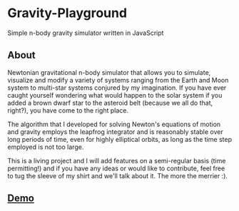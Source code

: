 # Gravity-Playground
Simple n-body gravity simulator written in JavaScript

<h2>About</h2>

Newtonian gravitational n-body simulator that allows you to simulate, visualize and modify a variety of systems ranging from the Earth and Moon system to multi-star systems conjured by my imagination. If you have ever caught yourself wondering what would happen to the solar system if you added a brown dwarf star to the asteroid belt (because we all do that, right?), you have come to the right place. 

The algorithm that I developed for solving Newton's equations of motion and gravity employs the leapfrog integrator and is reasonably stable over long periods of time, even for highly elliptical orbits, as long as the time step employed is not too large. 

This is a living project and I will add features on a semi-regular basis (time permitting!) and if you have any ideas or would like to contribute, feel free to tug the sleeve of my shirt and we'll talk about it. The more the merrier :).

<h2><a href="http://mrhuffman.net/projects/gp">Demo</a></h2>



